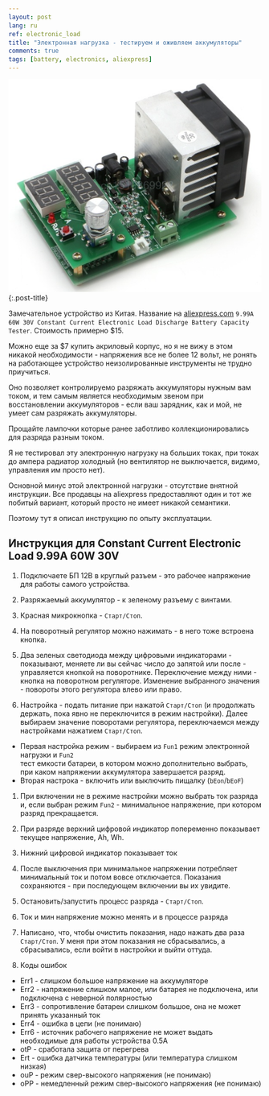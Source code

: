 ```yaml
---
layout: post
lang: ru
ref: electronic_load
title: "Электронная нагрузка - тестируем и оживляем аккумуляторы"
comments: true
tags: [battery, electronics, aliexpress]
---
```


![](/images/electronic_load_ali.png){:.post-title}

Замечательное устройство из Китая.
Название на [aliexpress.com](https://www.aliexpress.com/item/9-99A-60W-30V-Constant-Current-Electronic-Load-Discharge-Battery-Capacity-Tester/32776310672.html?spm=a2g0s.9042311.0.0.BmzLSN)
 `9.99A 60W 30V Constant Current Electronic Load Discharge Battery Capacity Tester`.
Стоимость примерно $15.

Можно еще за $7 купить акриловый корпус, но я не вижу в этом никакой необходимости - напряжения 
все не более 12 вольт, не ронять на работающее устройство неизолированные инструменты 
не трудно приучиться.

Оно позволяет контролируемо разряжать аккумуляторы нужным вам током, и тем самым является 
необходимым звеном при  восстановлении аккумуляторов - если ваш зарядник, как и мой, не 
умеет сам разряжать аккумуляторы.

Прощайте лампочки которые ранее заботливо коллекционировались для разряда разным током.

Я не тестировал эту электронную нагрузку на больших токах, при токах до ампера радиатор холодный
(но вентилятор не выключается, видимо, управления им просто нет).

Основной минус этой электронной нагрузки - отсутствие внятной инструкции.
Все продавцы на aliexpress предоставляют один и тот же побитый вариант, который просто
не имеет никакой семантики.

Поэтому тут я описал инструкцию по опыту эксплуатации.

## Инструкция для Constant Current Electronic Load 9.99A 60W 30V

1. Подключаете БП 12В в круглый разъем - это рабочее напряжение для работы самого устройства.

1. Разряжаемый аккумулятор - к зеленому разъему с винтами.

1. Красная микрокнопка - `Старт/Стоп`.

1. На поворотный регулятор можно нажимать - в него тоже встроена кнопка.

1. Два зеленых светодиода между цифровыми индикаторами - показывают,
меняете ли вы сейчас число до запятой или после - управляется кнопкой на поворотнике.
Переключение между ними - кнопка на поворотном регуляторе. Изменение выбранного значения - повороты
этого регулятора влево или право.

1. Настройка - подать питание при нажатой `Старт/Стоп` (и продолжать держать, пока
явно не переключится в режим настройки). Далее выбираем значение
поворотами регулятора, переключаемся между настройками нажатием `Старт/Стоп`.
  * Первая настройка режим  - выбираем из `Fun1` режим электронной нагрузки и `Fun2`  
  тест емкости батареи, в котором можно дополнительно выбрать, при каком напряжении аккумулятора
  завершается разряд.
  * Вторая настрока - включить или выключить пищалку (`bEon`/`bEoF`)
    
1. При включении не в режиме настройки можно выбрать ток разряда и, если выбран
 режим `Fun2` - минимальное напряжение,
при котором разряд прекращается.

1. При разряде верхний цифровой индикатор попеременно показывает текущее напряжение, Ah, Wh.

1. Нижний цифровой индикатор показывает ток

1. После выключения при минимальное напряжении потребляет минимальный ток и потом вовсе отключается.
Показания сохраняются - при последующем включении вы их увидите.

1. Остановить/запустить процесс разряда - `Старт/Стоп`.

1. Ток и мин напряжение можно менять и в процессе разряда

1. Написано, что, чтобы очистить показания, надо нажать два раза `Старт/Стоп`.
У меня при этом показания не сбрасывались, а сбрасывались, если войти в настройки и выйти оттуда.

1. Коды ошибок
  * Err1 - слишком большое напряжение на аккумуляторе
  * Err2 - напряжение слишком малое, или батарея не подключена, или подключена с неверной полярностью
  * Err3 - сопротивление батареи слишком большое, она не может принять указанный ток
  * Err4 - ошибка в цепи (не понимаю)
  * Err6 - источник рабочего напряжение не может выдать необходимые для работы устройства 0.5A
  * otP - сработала защита от перегрева
  * Ert - ошибка датчика температуры (или температура слишком низкая)
  * ouP - режим свер-высокого напряжения (не понимаю)
  * oPP - немедленный  режим свер-высокого напряжения (не понимаю)
    